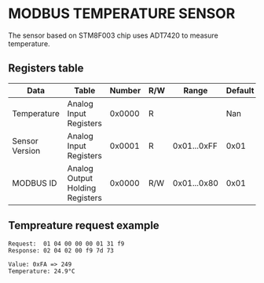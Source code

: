 # MODBUS TEMPERATURE SENSOR

The sensor based on STM8F003 chip uses ADT7420 to measure temperature.

## Registers table

Data | Table | Number | R/W | Range | Default
--- | --- | --- | --- | --- | ---
Temperature | Analog Input Registers | 0x0000 | R |  | Nan
Sensor Version | Analog Input Registers | 0x0001 | R | 0x01...0xFF | 0x01
MODBUS ID | Analog Output Holding Registers | 0x0000 | R/W | 0x01...0x80 | 0x01


## Tempreature request example
```
Request:  01 04 00 00 00 01 31 f9
Response: 02 04 02 00 f9 7d 73

Value: 0xFA => 249
Temperature: 24.9°C
```